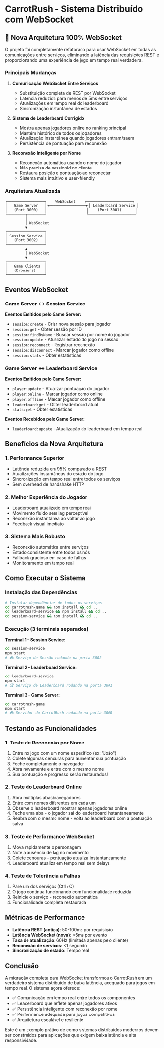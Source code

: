 # CarrotRush - Sistema Distribuído com WebSocket

## 🚀 Nova Arquitetura 100% WebSocket

O projeto foi completamente refatorado para usar WebSocket em todas as comunicações entre serviços, eliminando a latência das requisições REST e proporcionando uma experiência de jogo em tempo real verdadeira.

### Principais Mudanças

1. **Comunicação WebSocket Entre Serviços**
   - Substituição completa de REST por WebSocket
   - Latência reduzida para menos de 5ms entre serviços
   - Atualizações em tempo real do leaderboard
   - Sincronização instantânea de estados

2. **Sistema de Leaderboard Corrigido**
   - Mostra apenas jogadores online no ranking principal
   - Mantém histórico de todos os jogadores
   - Atualização instantânea quando jogadores entram/saem
   - Persistência de pontuação para reconexão

3. **Reconexão Inteligente por Nome**
   - Reconexão automática usando o nome do jogador
   - Não precisa de sessionId no cliente
   - Restaura posição e pontuação ao reconectar
   - Sistema mais intuitivo e user-friendly

### Arquitetura Atualizada

```
┌─────────────────┐    WebSocket    ┌─────────────────────┐
│   Game Server   │◄─────────────────►│ Leaderboard Service │
│   (Port 3000)   │                  │    (Port 3001)      │
└────────┬────────┘                  └─────────────────────┘
         │                                       
         │ WebSocket                             
         ▼                                       
┌─────────────────┐                  
│ Session Service │                  
│   (Port 3002)   │                  
└─────────────────┘                  
         ▲                                       
         │ WebSocket                            
         ▼                                       
┌─────────────────┐                  
│   Game Clients  │                  
│   (Browsers)    │                  
└─────────────────┘                  
```
## Eventos WebSocket

### Game Server ↔ Session Service

**Eventos Emitidos pelo Game Server:**
- `session:create` - Criar nova sessão para jogador
- `session:get` - Obter sessão por ID
- `session:findByName` - Buscar sessão por nome do jogador
- `session:update` - Atualizar estado do jogo na sessão
- `session:reconnect` - Registrar reconexão
- `session:disconnect` - Marcar jogador como offline
- `session:stats` - Obter estatísticas

### Game Server ↔ Leaderboard Service

**Eventos Emitidos pelo Game Server:**
- `player:update` - Atualizar pontuação do jogador
- `player:online` - Marcar jogador como online
- `player:offline` - Marcar jogador como offline
- `leaderboard:get` - Obter leaderboard atual
- `stats:get` - Obter estatísticas

**Eventos Recebidos pelo Game Server:**
- `leaderboard:update` - Atualização do leaderboard em tempo real

## Benefícios da Nova Arquitetura

### 1. **Performance Superior**
- Latência reduzida em 95% comparado a REST
- Atualizações instantâneas do estado do jogo
- Sincronização em tempo real entre todos os serviços
- Sem overhead de handshake HTTP

### 2. **Melhor Experiência do Jogador**
- Leaderboard atualizado em tempo real
- Movimento fluido sem lag perceptível
- Reconexão instantânea ao voltar ao jogo
- Feedback visual imediato

### 3. **Sistema Mais Robusto**
- Reconexão automática entre serviços
- Estado consistente entre todos os nós
- Fallback gracioso em caso de falhas
- Monitoramento em tempo real
## Como Executar o Sistema

### Instalação das Dependências

```bash
# Instalar dependências de todos os serviços
cd carrotrush-game && npm install && cd ..
cd leaderboard-service && npm install && cd ..
cd session-service && npm install && cd ..
```

### Execução (3 terminais separados)

**Terminal 1 - Session Service:**
```bash
cd session-service
npm start
# 🎮 Serviço de Sessão rodando na porta 3002
```

**Terminal 2 - Leaderboard Service:**
```bash
cd leaderboard-service
npm start
# 🏆 Serviço de Leaderboard rodando na porta 3001
```

**Terminal 3 - Game Server:**
```bash
cd carrotrush-game
npm start
# 🎮 Servidor do CarrotRush rodando na porta 3000
```

## Testando as Funcionalidades

### 1. **Teste de Reconexão por Nome**
1. Entre no jogo com um nome específico (ex: "João")
2. Colete algumas cenouras para aumentar sua pontuação
3. Feche completamente o navegador
4. Abra novamente e entre com o mesmo nome
5. Sua pontuação e progresso serão restaurados!

### 2. **Teste do Leaderboard Online**
1. Abra múltiplas abas/navegadores
2. Entre com nomes diferentes em cada um
3. Observe o leaderboard mostrar apenas jogadores online
4. Feche uma aba - o jogador sai do leaderboard instantaneamente
5. Reabra com o mesmo nome - volta ao leaderboard com a pontuação salva

### 3. **Teste de Performance WebSocket**
1. Mova rapidamente o personagem
2. Note a ausência de lag no movimento
3. Colete cenouras - pontuação atualiza instantaneamente
4. Leaderboard atualiza em tempo real sem delays

### 4. **Teste de Tolerância a Falhas**
1. Pare um dos serviços (Ctrl+C)
2. O jogo continua funcionando com funcionalidade reduzida
3. Reinicie o serviço - reconexão automática
4. Funcionalidade completa restaurada

## Métricas de Performance

- **Latência REST (antiga)**: 50-100ms por requisição
- **Latência WebSocket (nova)**: <5ms por evento
- **Taxa de atualização**: 60Hz (limitada apenas pelo cliente)
- **Reconexão de serviços**: <1 segundo
- **Sincronização de estado**: Tempo real

## Conclusão

A migração completa para WebSocket transformou o CarrotRush em um verdadeiro sistema distribuído de baixa latência, adequado para jogos em tempo real. O sistema agora oferece:

- ✅ Comunicação em tempo real entre todos os componentes
- ✅ Leaderboard que reflete apenas jogadores ativos
- ✅ Persistência inteligente com reconexão por nome
- ✅ Performance adequada para jogos competitivos
- ✅ Arquitetura escalável e resiliente

Este é um exemplo prático de como sistemas distribuídos modernos devem ser construídos para aplicações que exigem baixa latência e alta responsividade.